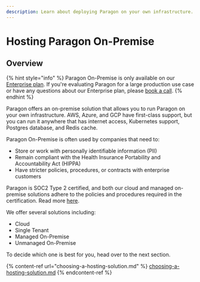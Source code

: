 ```yaml
---
description: Learn about deploying Paragon on your own infrastructure.
---
```


# Hosting Paragon On-Premise

## Overview

{% hint style="info" %}
Paragon On-Premise is only available on our [Enterprise plan](https://www.useparagon.com/pricing). If you're evaluating Paragon for a large production use case or have any questions about our Enterprise plan, please [book a call](https://useparagon.com/book-demo).
{% endhint %}

Paragon offers an on-premise solution that allows you to run Paragon on your own infrastructure. AWS, Azure, and GCP have first-class support, but you can run it anywhere that has internet access, Kubernetes support, Postgres database, and Redis cache.

Paragon On-Premise is often used by companies that need to:

* Store or work with personally identifiable information (PII)
* Remain compliant with the Health Insurance Portability and Accountability Act (HIPPA)
* Have stricter policies, procedures, or contracts with enterprise customers

Paragon is SOC2 Type 2 certified, and both our cloud and managed on-premise solutions adhere to the policies and procedures required in the certification. Read more [here](https://www.useparagon.com/blog/soc-2-type-1).

We offer several solutions including:

* Cloud
* Single Tenant
* Managed On-Premise
* Unmanaged On-Premise

To decide which one is best for you, head over to the next section.

{% content-ref url="choosing-a-hosting-solution.md" %}
[choosing-a-hosting-solution.md](choosing-a-hosting-solution.md)
{% endcontent-ref %}
